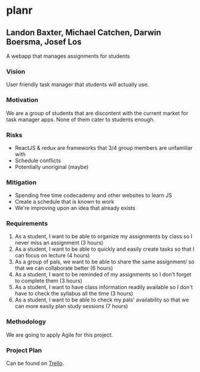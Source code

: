 # planr
## Landon Baxter, Michael Catchen, Darwin Boersma, Josef Los

A webapp that manages assignments for students

### Vision
User friendly task manager that students will actually use.

### Motivation 
We are a group of students that are discontent with the current market for task manager apps. None of them cater to students enough.

### Risks
+ ReactJS & redux are frameworks that 3/4 group members are unfamiliar with
+ Schedule conflicts
+ Potentially unoriginal (maybe)

### Mitigation 
+ Spending free time codecademy and other websites to learn JS
+ Create a schedule that is known to work
+ We're improving upon an idea that already exists

### Requirements

1. As a student, I want to be able to organize my assignments by class so I never miss an assignment (3 hours)   
2. As a student, I want to be able to quickly and easily create tasks so that I can focus on lecture (4 hours)  
3. As a group of pals, we want to be able to share the same assignment/ so that we can collaborate better (6 hours)  
4. As a student, I want to be reminded of my assignments so I don't forget to complete them (3 hours)  
5. As a student, I want to have class information readily available so I don't have to check the syllabus all the time (3 hours)      
6. As a student, I want to be able to check my pals' availability so that we can more easily plan study sessions (7 hours)    
  
### Methodology

We are going to apply Agile for this project.

### Project Plan

Can be found on [Trello](https://trello.com/b/ep7GrBzb/planr).
